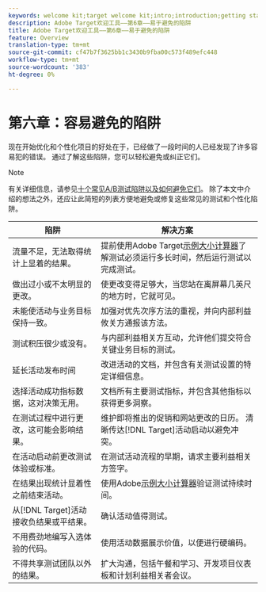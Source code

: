 ```yaml
---
keywords: welcome kit;target welcome kit;intro;introduction;getting started
description: Adobe Target欢迎工具——第6章——易于避免的陷阱
title: Adobe Target欢迎工具——第6章——易于避免的陷阱
feature: Overview
translation-type: tm+mt
source-git-commit: cf47b7f3625bb1c3430b9fba00c573f489efc448
workflow-type: tm+mt
source-wordcount: '383'
ht-degree: 0%

---
```



# 第六章：容易避免的陷阱

现在开始优化和个性化项目的好处在于，已经做了一段时间的人已经发现了许多容易犯的错误。 通过了解这些陷阱，您可以轻松避免或纠正它们。

>[!NOTE]
>
>有关详细信息，请参见[十个常见A/B测试陷阱以及如何避免它们](/help/c-activities/t-test-ab/common-ab-testing-pitfalls.md)。 除了本文中介绍的想法之外，还应让此简短的列表方便地避免或修复这些常见的测试和个性化陷阱。

| 陷阱 | 解决方案 |
| --- | --- |
| 流量不足，无法取得统计上显着的结果。 | 提前使用Adobe Target[示例大小计算器](https://docs.adobe.com/content/target-microsite/testcalculator.html)了解测试必须运行多长时间，然后运行测试以完成测试。 |
| 做出过小或不太明显的更改。 | 使更改变得足够大，当您站在离屏幕几英尺的地方时，它就可见。 |
| 未能使活动与业务目标保持一致。 | 加强对优先次序方法的重视，并向内部利益攸关方通报该方法。 |
| 测试积压很少或没有。 | 与内部利益相关方互动，允许他们提交符合关键业务目标的测试。 |
| 延长活动发布时间 | 改进活动的文档，并包含有关测试设置的特定详细信息。 |
| 选择活动成功指标数据，这对决策无用。 | 文档所有主要测试指标，并包含其他指标以获得更多洞察。 |
| 在测试过程中进行更改，这可能会影响结果。 | 维护即将推出的促销和网站更改的日历。 清晰传达[!DNL Target]活动启动以避免冲突。 |
| 在活动启动前更改测试体验或标准。 | 在测试活动流程的早期，请求主要利益相关方签字。 |
| 在结果出现统计显着性之前结束活动。 | 使用Adobe[示例大小计算器](https://docs.adobe.com/content/target-microsite/testcalculator.html)验证测试持续时间。 |
| 从[!DNL Target]活动接收负结果或平结果。 | 确认活动值得测试。 |
| 不用费劲地编写入选体验的代码。 | 使用活动数据展示价值，以便进行硬编码。 |
| 不得共享测试团队以外的结果。 | 扩大沟通，包括午餐和学习、开发项目仪表板和计划利益相关者会议。 |